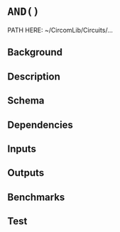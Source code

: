 # `AND()`

PATH HERE: ~/CircomLib/Circuits/... 

## Background

## Description

## Schema

## Dependencies

## Inputs

## Outputs

## Benchmarks 

## Test